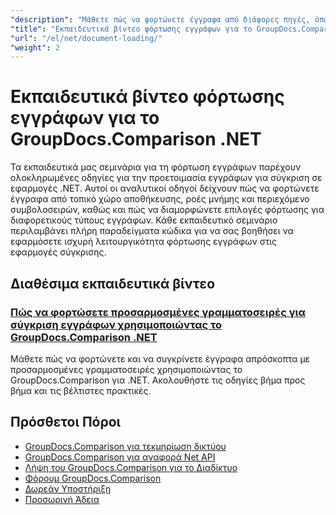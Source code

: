 ```yaml
---
"description": "Μάθετε πώς να φορτώνετε έγγραφα από διάφορες πηγές, όπως διαδρομές αρχείων, ροές και συμβολοσειρές, χρησιμοποιώντας το GroupDocs.Comparison για .NET."
"title": "Εκπαιδευτικά βίντεο φόρτωσης εγγράφων για το GroupDocs.Comparison .NET"
"url": "/el/net/document-loading/"
"weight": 2
---
```


# Εκπαιδευτικά βίντεο φόρτωσης εγγράφων για το GroupDocs.Comparison .NET

Τα εκπαιδευτικά μας σεμινάρια για τη φόρτωση εγγράφων παρέχουν ολοκληρωμένες οδηγίες για την προετοιμασία εγγράφων για σύγκριση σε εφαρμογές .NET. Αυτοί οι αναλυτικοί οδηγοί δείχνουν πώς να φορτώνετε έγγραφα από τοπικό χώρο αποθήκευσης, ροές μνήμης και περιεχόμενο συμβολοσειρών, καθώς και πώς να διαμορφώνετε επιλογές φόρτωσης για διαφορετικούς τύπους εγγράφων. Κάθε εκπαιδευτικό σεμινάριο περιλαμβάνει πλήρη παραδείγματα κώδικα για να σας βοηθήσει να εφαρμόσετε ισχυρή λειτουργικότητα φόρτωσης εγγράφων στις εφαρμογές σύγκρισης.

## Διαθέσιμα εκπαιδευτικά βίντεο

### [Πώς να φορτώσετε προσαρμοσμένες γραμματοσειρές για σύγκριση εγγράφων χρησιμοποιώντας το GroupDocs.Comparison .NET](./load-custom-fonts-document-comparison-groupdocs-net/)
Μάθετε πώς να φορτώνετε και να συγκρίνετε έγγραφα απρόσκοπτα με προσαρμοσμένες γραμματοσειρές χρησιμοποιώντας το GroupDocs.Comparison για .NET. Ακολουθήστε τις οδηγίες βήμα προς βήμα και τις βέλτιστες πρακτικές.

## Πρόσθετοι Πόροι

- [GroupDocs.Comparison για τεκμηρίωση δικτύου](https://docs.groupdocs.com/comparison/net/)
- [GroupDocs.Comparison για αναφορά Net API](https://reference.groupdocs.com/comparison/net/)
- [Λήψη του GroupDocs.Comparison για το Διαδίκτυο](https://releases.groupdocs.com/comparison/net/)
- [Φόρουμ GroupDocs.Comparison](https://forum.groupdocs.com/c/comparison)
- [Δωρεάν Υποστήριξη](https://forum.groupdocs.com/)
- [Προσωρινή Άδεια](https://purchase.groupdocs.com/temporary-license/)
